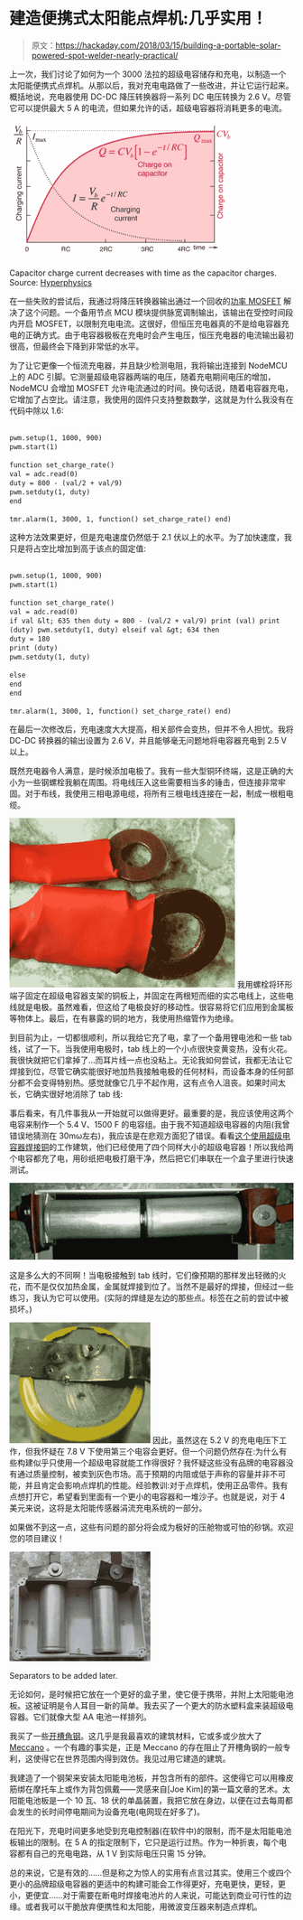 # 建造便携式太阳能点焊机:几乎实用！

> 原文：<https://hackaday.com/2018/03/15/building-a-portable-solar-powered-spot-welder-nearly-practical/>

上一次，我们讨论了如何为一个 3000 法拉的超级电容储存和充电，以制造一个太阳能便携式点焊机。从那以后，我对充电电路做了一些改进，并让它运行起来。概括地说，充电器使用 DC-DC 降压转换器将一系列 DC 电压转换为 2.6 V。尽管它可以提供最大 5 A 的电流，但如果允许的话，超级电容器将消耗更多的电流。

![](img/80f4a2e77d32e4e865a416ba28b7f0f8.png)

Capacitor charge current decreases with time as the capacitor charges. Source: [Hyperphysics](http://hyperphysics.phy-astr.gsu.edu/hbase/electric/capchg.html)

在一些失败的尝试后，我通过将降压转换器输出通过一个回收的[功率 MOSFET](http://en.wikipedia.org/wiki/Power_MOSFET) 解决了这个问题。一个备用节点 MCU 模块提供脉宽调制输出，该输出在受控时间段内开启 MOSFET，以限制充电电流。这很好，但恒压充电器真的不是给电容器充电的正确方式。由于电容器极板在充电时会产生电压，恒压充电器的电流输出最初很高，但最终会下降到非常低的水平。

为了让它更像一个恒流充电器，并且缺少检测电阻，我将输出连接到 NodeMCU 上的 ADC 引脚。它测量超级电容器两端的电压，随着充电期间电压的增加，NodeMCU 会增加 MOSFET 允许电流通过的时间。换句话说，随着电容器充电，它增加了占空比。请注意，我使用的固件只支持整数数学，这就是为什么我没有在代码中除以 1.6:

```

pwm.setup(1, 1000, 900)
pwm.start(1)

function set_charge_rate()
val = adc.read(0)
duty = 800 - (val/2 + val/9)
pwm.setduty(1, duty)
end

tmr.alarm(1, 3000, 1, function() set_charge_rate() end)

```

这种方法效果更好，但是充电速度仍然低于 2.1 伏以上的水平。为了加快速度，我只是将占空比增加到高于该点的固定值:

```

pwm.setup(1, 1000, 900)
pwm.start(1)

function set_charge_rate()
val = adc.read(0)
if val &lt; 635 then duty = 800 - (val/2 + val/9) print (val) print (duty) pwm.setduty(1, duty) elseif val &gt; 634 then
duty = 180
print (duty)
pwm.setduty(1, duty)

else
end
end

tmr.alarm(1, 3000, 1, function() set_charge_rate() end)

```

在最后一次修改后，充电速度大大提高，相关部件会变热，但并不令人担忧。我将 DC-DC 转换器的输出设置为 2.6 V，并且能够毫无问题地将电容器充电到 2.5 V 以上。

既然充电器令人满意，是时候添加电极了。我有一些大型铜环终端，这是正确的大小为一些钢螺栓我躺在周围。将电线压入这些需要相当多的锤击，但连接非常牢固。对于布线，我使用三相电源电缆，将所有三根电线连接在一起，制成一根粗电缆。

[![](img/21cba0ace47dbef7d115d09662c1a9df.png)](https://hackaday.com/wp-content/uploads/2018/03/insulated-cables_thumbnail.png) 我用螺栓将环形端子固定在超级电容器支架的铜板上，并固定在两根短而细的实芯电线上，这些电线就是电极。虽然难看，但这给了电极良好的移动性。很容易将它们应用到金属板等物体上。最后，在有暴露的铜的地方，我使用热缩管作为绝缘。

到目前为止，一切都很顺利，所以我给它充了电，拿了一个备用锂电池和一些 tab 线，试了一下。当我使用电极时，tab 线上的一个小点很快变黄变热，没有火花。我很快就把它们拿掉了…而耳片线一点也没粘上。无论我如何尝试，我都无法让它焊接到位，尽管它确实能很好地加热我接触电极的任何材料，而设备本身的任何部分都不会变得特别热。感觉就像它几乎不起作用，这有点令人沮丧。如果时间太长，它确实很好地消除了 tab 线:

事后看来，有几件事我从一开始就可以做得更好。最重要的是，我应该使用这两个电容来制作一个 5.4 V、1500 F 的电容组。由于我不知道超级电容器的内阻(我曾错误地猜测在 30mω左右)，我应该是在悲观方面犯了错误。看看[这个使用超级电容器焊接铜](http://hackaday.com/2011/11/06/diy-spot-welder-can-join-anything-together-even-copper/)的工作建筑，他们已经使用了四个同样大小的超级电容器！所以我给两个电容都充了电，用砂纸把电极打磨干净，然后把它们串联在一个盒子里进行快速测试。

[![](img/b51948f38d66df4858126eadca412f93.png)](https://hackaday.com/wp-content/uploads/2018/03/series-supercap_bright.png)

这是多么大的不同啊！当电极接触到 tab 线时，它们像预期的那样发出轻微的火花，而不是仅仅加热金属，金属就焊接到位了。当然不是最好的焊接，但经过一些练习，我认为它可以使用。(实际的焊缝是左边的那些点。标签在之前的尝试中被损坏。)

[![](img/f8489e8204706c1d32647feda72c6ec7.png)](https://hackaday.com/wp-content/uploads/2018/03/weld_thumbnail1.png) 因此，虽然这在 5.2 V 的充电电压下工作，但我怀疑在 7.8 V 下使用第三个电容会更好。但一个问题仍然存在:为什么有些构建似乎只使用一个超级电容就能工作得很好？我怀疑这些没有品牌的电容器没有通过质量控制，被卖到灰色市场。高于预期的内阻或低于声称的容量并非不可能，并且肯定会影响点焊机的性能。经验教训:对于点焊机，使用正品零件。我有点想打开它，希望看到里面有一个更小的电容器和一堆沙子。也就是说，对于 4 美元来说，这将是太阳能传感器涓流充电系统的一部分。

如果做不到这一点，这些有问题的部分将会成为极好的压舱物或可怕的砂锅。欢迎您的项目建议！

![](img/e43631360b18c417dd49b3f253467a20.png)

Separators to be added later.

无论如何，是时候把它放在一个更好的盒子里，使它便于携带，并附上太阳能电池板。这被证明是令人耳目一新的简单。我去买了一个更大的防水塑料盒来装超级电容器。它们就像大型 AA 电池一样排列。

我买了一些[开槽角钢](http://en.wikipedia.org/wiki/Slotted_angle)。这几乎是我最喜欢的建筑材料，它或多或少放大了 [Meccano](http://en.wikipedia.org/wiki/Meccano) 。一个有趣的事实是，正是 Meccano 的存在阻止了开槽角钢的一般专利，这使得它在世界范围内得到效仿。我见过用它建造的建筑。

我建造了一个钢架来安装太阳能电池板，并包含所有的部件。这使得它可以用橡皮筋绑在摩托车上或作为背包佩戴——灵感来自[Joe Kim]的第一篇文章的艺术。太阳能电池板是一个 10 瓦、18 伏的单晶装置，我把它放在身边，以便在过去每周都会发生的长时间停电期间为设备充电(电网现在好多了)。

在阳光下，充电时间更多地受到充电控制器(在软件中)的限制，而不是太阳能电池板输出的限制。在 5 A 的指定限制下，它只是运行过热。作为一种折衷，每个电容都有自己的充电电路，从 1 V 到实际电压只需 15 分钟。

总的来说，它是有效的……但是称之为惊人的实用有点言过其实。使用三个或四个更小的品牌超级电容器的更适中的构建可能会工作得更好，充电更快，更轻，更小，更便宜……对于需要在断电时焊接电池片的人来说，可能达到商业可行性的边缘。或者我可以干脆放弃便携性和太阳能，用微波变压器来制造点焊机。